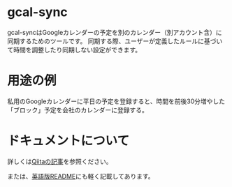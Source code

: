 # gcal-sync

gcal-syncはGoogleカレンダーの予定を別のカレンダー（別アカウント含）に同期するためのツールです。
同期する際、ユーザーが定義したルールに基づいて時間を調整したり同期しない設定ができます。

# 用途の例

私用のGoogleカレンダーに平日の予定を登録すると、時間を前後30分増やした「ブロック」予定を会社のカレンダーに登録する。

# ドキュメントについて

詳しくは[Qiitaの記事](https://qiita.com/shiraily/items/738bf2f5fcf5e6040ec4)を参照ください。

または、[英語版README](https://github.com/shiraily/gcal-sync/blob/main/README.md)にも軽く記載してあります。
